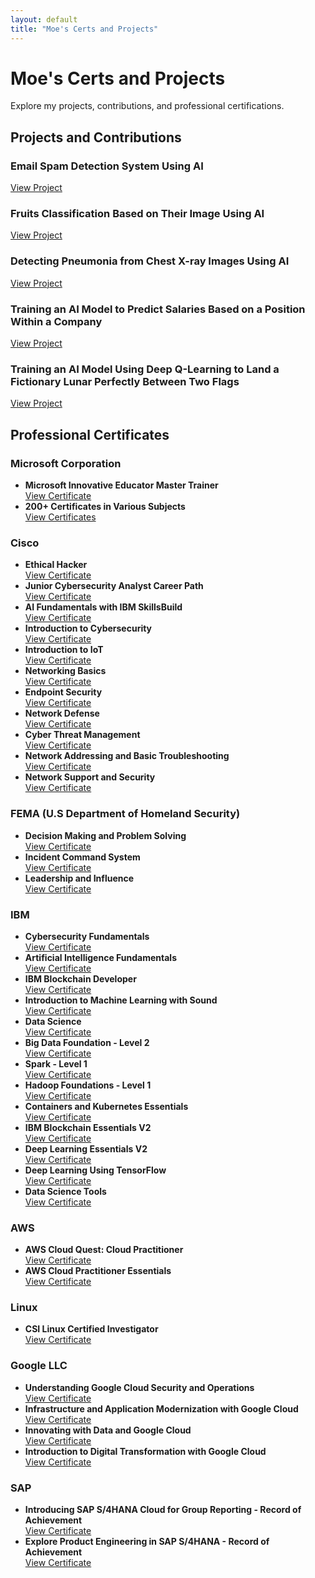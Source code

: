```yaml
---
layout: default
title: "Moe's Certs and Projects"
---
```


# Moe's Certs and Projects

Explore my projects, contributions, and professional certifications.

## Projects and Contributions

### Email Spam Detection System Using AI
[View Project](https://colab.research.google.com/drive/1hWuwvtuNM1cS90kjBFe5byrSt8UqtazQ?usp=sharing)

### Fruits Classification Based on Their Image Using AI
[View Project](https://colab.research.google.com/drive/1CQBh2DF47ReOdxTWjnfWJgAj7a1ImJKC?usp=sharing)

### Detecting Pneumonia from Chest X-ray Images Using AI
[View Project](https://colab.research.google.com/drive/19DAcjSOVOyNtzRS4HfYtzbUdPRYqCPcb?usp=sharing)

### Training an AI Model to Predict Salaries Based on a Position Within a Company
[View Project](https://colab.research.google.com/drive/18Hip2TrmQ3pp9Rx2nWLcJYKYcshWC5vR?usp=sharing)

### Training an AI Model Using Deep Q-Learning to Land a Fictionary Lunar Perfectly Between Two Flags
[View Project](https://colab.research.google.com/drive/1d9kvRyPKG1Mctz7jyoSJrJjIVXF0rFuL?usp=sharing)

## Professional Certificates

### Microsoft Corporation
- **Microsoft Innovative Educator Master Trainer**  
  [View Certificate](https://1drv.ms/b/s!AkcpPMPB7n5yiFXHlCBPJkQPrHCV?e=1pqDHO)
- **200+ Certificates in Various Subjects**  
  [View Certificates](https://1drv.ms/b/s!AkcpPMPB7n5yiFYGGXHeYffXQt9R)

### Cisco
- **Ethical Hacker**  
  [View Certificate](https://www.credly.com/badges/33abc0a0-301c-457f-b0e4-5f8786a7b3e8/public_url)
- **Junior Cybersecurity Analyst Career Path**  
  [View Certificate](https://www.credly.com/badges/5bf45182-ca1d-48e9-844d-84e3ca40d2a1)
- **AI Fundamentals with IBM SkillsBuild**  
  [View Certificate](https://www.credly.com/badges/e0a0cd75-5330-4bfb-9804-bee0a161c64c)
- **Introduction to Cybersecurity**  
  [View Certificate](https://www.credly.com/badges/23880dbe-dda8-403b-90a9-9f93a17288c3)
- **Introduction to IoT**  
  [View Certificate](https://www.credly.com/badges/d9ea34b1-6762-41de-b5c8-7d14bd46564f)
- **Networking Basics**  
  [View Certificate](https://www.credly.com/badges/9b4d7f0e-24e6-4598-85ea-ac30bb302fa2)
- **Endpoint Security**  
  [View Certificate](https://www.credly.com/badges/bc610df6-33d1-47c6-96af-89b57b6d365a)
- **Network Defense**  
  [View Certificate](https://www.credly.com/badges/a5ec4c86-e108-421a-ab36-586898788033)
- **Cyber Threat Management**  
  [View Certificate](https://www.credly.com/badges/6c5c3373-56f8-4b12-9c16-9e7bf4208f2c)
- **Network Addressing and Basic Troubleshooting**  
  [View Certificate](https://www.credly.com/badges/b2e4c405-8d75-413f-bba5-d2f24c8450be)
- **Network Support and Security**  
  [View Certificate](https://www.credly.com/badges/1b32d145-8a13-47fb-b051-21cebefc4537)

### FEMA (U.S Department of Homeland Security)
- **Decision Making and Problem Solving**  
  [View Certificate](https://1drv.ms/b/s!AkcpPMPB7n5yiGvdvJujd0X28_3B?e=djuUUe)
- **Incident Command System**  
  [View Certificate](https://1drv.ms/b/s!AkcpPMPB7n5yiG3vyVAAsKOzXM2X?e=FIsCuG)
- **Leadership and Influence**  
  [View Certificate](https://1drv.ms/b/s!AkcpPMPB7n5yiG8l80XwJSqC4kUY?e=JZ3sRb)

### IBM
- **Cybersecurity Fundamentals**  
  [View Certificate](https://www.credly.com/badges/05c98bb6-8dbe-4208-88cc-925f19403b6e)
- **Artificial Intelligence Fundamentals**  
  [View Certificate](https://www.credly.com/badges/e83e6ec3-7567-4a4f-b792-465c52a3714a)
- **IBM Blockchain Developer**  
  [View Certificate](https://www.youracclaim.com/badges/86d8d227-39a8-462c-9695-e7d7f47e9f0a/public_url)
- **Introduction to Machine Learning with Sound**  
  [View Certificate](https://www.youracclaim.com/badges/a3ab7ef4-fdfa-4893-aa0c-bd7378385ff4/public_url)
- **Data Science**  
  [View Certificate](https://www.youracclaim.com/badges/05e1cf93-c1d2-4c5e-9166-23e422f34b15/public_url)
- **Big Data Foundation - Level 2**  
  [View Certificate](https://www.youracclaim.com/badges/e26cac3a-99e6-41c1-af90-d485728b8182/public_url)
- **Spark - Level 1**  
  [View Certificate](https://www.youracclaim.com/badges/ed225232-64ee-4025-a826-4128bb97557a/public_url)
- **Hadoop Foundations - Level 1**  
  [View Certificate](https://www.youracclaim.com/badges/aed43b35-dc09-4258-88ae-7082884befbd/public_url)
- **Containers and Kubernetes Essentials**  
  [View Certificate](https://www.youracclaim.com/badges/aa5f67b9-e981-4884-aea9-5c8b0a722baa/public_url)
- **IBM Blockchain Essentials V2**  
  [View Certificate](https://www.youracclaim.com/badges/a2536129-3b72-4c04-8399-bb134be6b906/public_url)
- **Deep Learning Essentials V2**  
  [View Certificate](https://www.youracclaim.com/badges/ddf39357-7c57-45c9-bdc5-d7596571e345/public_url)
- **Deep Learning Using TensorFlow**  
  [View Certificate](https://www.youracclaim.com/badges/68ffa90a-b59b-4ab2-bcfa-a411a599695d/public_url)
- **Data Science Tools**  
  [View Certificate](https://www.credly.com/badges/aaa5440b-5002-4971-893a-f89b0fe7dca5c)

### AWS
- **AWS Cloud Quest: Cloud Practitioner**  
  [View Certificate](https://www.credly.com/badges/5f7e10a0-96c4-41e3-a809-12ce25b6e395)
- **AWS Cloud Practitioner Essentials**  
  [View Certificate](https://1drv.ms/b/s!AkcpPMPB7n5yiGplq4dKFcssfr2F?e=XYcrcN)

### Linux
- **CSI Linux Certified Investigator**  
  [View Certificate](https://1drv.ms/b/s!AkcpPMPB7n5ykkZLFg0K6KugUnQ6?e=9SiYwQ)

### Google LLC
- **Understanding Google Cloud Security and Operations**  
  [View Certificate](https://www.cloudskillsboost.google/public_profiles/9e611150-0213-4b2f-b671-320d1fc56c76/badges/1595367)
- **Infrastructure and Application Modernization with Google Cloud**  
  [View Certificate](https://www.cloudskillsboost.google/public_profiles/9e611150-0213-4b2f-b671-320d1fc56c76/badges/1595361)
- **Innovating with Data and Google Cloud**  
  [View Certificate](https://www.cloudskillsboost.google/public_profiles/9e611150-0213-4b2f-b671-320d1fc56c76/badges/1595244)
- **Introduction to Digital Transformation with Google Cloud**  
  [View Certificate](https://www.cloudskillsboost.google/public_profiles/9e611150-0213-4b2f-b671-320d1fc56c76/badges/1592240)

### SAP
- **Introducing SAP S/4HANA Cloud for Group Reporting - Record of Achievement**  
  [View Certificate](https://www.credly.com/badges/79216b15-93ef-4ee3-99c8-11bc2368a01e)
- **Explore Product Engineering in SAP S/4HANA - Record of Achievement**  
  [View Certificate](https://www.credly.com/badges/db663116-53d1-4d71-aa2f-33354b697680)

